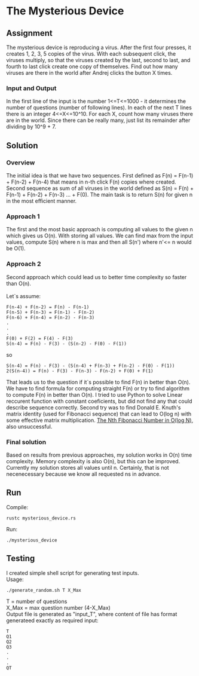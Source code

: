 # The Mysterious Device

## Assignment
The mysterious device is reproducing a virus. After the first four presses, it
creates 1, 2, 3, 5 copies of the virus. With each subsequent click, the viruses
multiply, so that the viruses created by the last, second to
last, and fourth to last click create
one copy of themselves. Find out how many viruses are there in the world after
Andrej clicks the button X times.

### Input and Output
In the first line of the input is the number 1<=T<=1000 - it determines the
number of questions (number of following lines). In each of the next T lines
there is an integer 4<=X<=10^10. For each X, count how many viruses there are
in the world. Since there can be really many, just list its remainder after dividing
by 10^9 + 7.


## Solution
### Overview
The initial idea is that we have two sequences. First defined as F(n) = F(n-1) + F(n-2) + F(n-4) that means in n-th click F(n) copies where created. Second sequence as sum of all viruses in the world defined as S(n) = F(n) + F(n-1) + F(n-2) + F(n-3) ... + F(0). The main task is to return S(n) for given n in the most efficient manner.
### Approach 1
The first and the most basic approach is computing all values to the given n which gives us O(n). With storing all values. We can find max from the input values, compute S(n) where n is max and then all S(n') where n'<= n would be O(1).
### Approach 2
Second approach which could lead us to better time complexity so faster than O(n).
<br />
<br />
Let`s assume:
<br />
```
F(n-4) + F(n-2) = F(n) - F(n-1)
F(n-5) + F(n-3) = F(n-1) - F(n-2)
F(n-6) + F(n-4) = F(n-2) - F(n-3)
.
.
.
F(0) + F(2) = F(4) - F(3)
S(n-4) = F(n) - F(3) - (S(n-2) - F(0) - F(1))
```   
so
```
S(n-4) = F(n) - F(3) - (S(n-4) + F(n-3) + F(n-2) - F(0) - F(1))
2(S(n-4)) = F(n) - F(3) - F(n-3) - F(n-2) + F(0) + F(1)
```
That leads us to the question if it`s possible to find F(n) in better than O(n). We have to find formula for computing straight F(n) or try to find algorithm to compute F(n) in better than O(n). I tried to use Python to solve Linear reccurent function with constant coeficients, but did not find any that could describe sequence correctly. Second try was to find Donald E. Knuth's matrix identity (used for Fibonacci sequence) that can lead to O(log n) with some effective matrix multiplication.
[The Nth Fibonacci Number in O(log N)](https://kukuruku.co/hub/algorithms/the-nth-fibonacci-number-in-olog-n), also unsuccessful.

### Final solution
Based on results from previous approaches, my solution works in O(n) time complexity. Memory complexity is also O(n), but this can be improved. Currently my solution stores all values until n. Certainly, that is not necenecessary because we know all requested ns in advance.


## Run
Compile:
```
rustc mysterious_device.rs
```
Run:
```
./mysterious_device
```

## Testing
I created simple shell script for generating test inputs.<br />
Usage:
```
./generate_random.sh T X_Max
```
T = number of questions<br />
X_Max = max question number (4-X_Max)<br />
Output file is generated as "input_T", where content of file has format generateed exactly as required input:
```
T
Q1
Q2
Q3
.
.
.
QT
```


